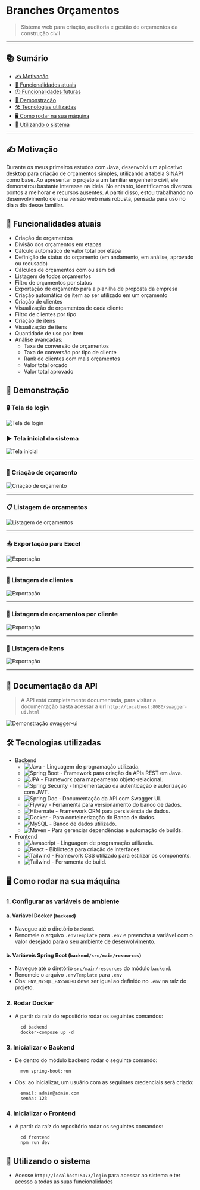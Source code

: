 # Branches Orçamentos

> Sistema web para criação, auditoria e gestão de orçamentos da construção civil 

---

## 📚 Sumário

- [✍️ Motivação](#-motivação)
- [🎯 Funcionalidades atuais](#-funcionalidades-atuais-)
- [🕐 Funcionalidades futuras](#-futuras-funcionalidades)
- [📸 Demonstração](#-demonstração)
- [🛠️ Tecnologias utilizadas](#-tecnologias-utilizadas)
- [🖥️ Como rodar na sua máquina](#️-como-rodar-na-sua-máquina)
- [🚀 Utilizando o sistema](#-utilizando-o-sistema)

---


## ✍️ Motivação

Durante os meus primeiros estudos com Java, desenvolvi um aplicativo desktop para criação de orçamentos simples, utilizando a tabela SINAPI como base. Ao apresentar o projeto a um familiar engenheiro civil, ele demonstrou bastante interesse na ideia. No entanto, identificamos diversos pontos a melhorar e recursos ausentes. A partir disso, estou trabalhando no desenvolvimento de uma versão web mais robusta, pensada para uso no dia a dia desse familiar.

## 🎯 Funcionalidades atuais 

- Criação de orçamentos 
- Divisão dos orçamentos em etapas
- Cálculo automático de valor total por etapa
- Definição de status do orçamento (em andamento, em análise, aprovado ou recusado)
- Cálculos de orçamentos com ou sem bdi
- Listagem de todos orçamentos
- Filtro de orçamentos por status
- Exportação de orçamento para a planilha de proposta da empresa
- Criação automática de item ao ser utilizado em um orçamento
- Criação de clientes
- Visualização de orçamentos de cada cliente
- Filtro de clientes por tipo
- Criação de itens
- Visualização de itens
- Quantidade de uso por item
- Análise avançadas:
  - Taxa de conversão de orçamentos
  - Taxa de conversão por tipo de cliente
  - Rank de clientes com mais orçamentos
  - Valor total orçado
  - Valor total aprovado

## 📸 Demonstração

### 🔒 Tela de login

![Tela de login](./assets/login.png)

### ▶️ Tela inicial do sistema

![Tela inicial](./assets/home.png)

---

### 🧾 Criação de orçamento

![Criação de orçamento](./assets/creating-budget.gif)

---

### 📋 Listagem de orçamentos

![Listagem de orçamentos](./assets/budget-list.png)

---

### 📤 Exportação para Excel

![Exportação](./assets/exporting-excel.gif)

---

### 👥 Listagem de clientes

![Exportação](./assets/my-customers.png)

---

### 📑 Listagem de orçamentos por cliente

![Exportação](assets/budgets-by-customer.png)

---

### 🧱 Listagem de itens

![Exportação](assets/my-items.png)

---

## 📖 Documentação da API
 
> A API está completamente documentada, para visitar a documentação basta acessar a url `http://localhost:8080/swagger-ui.html`

![Demonstração swagger-ui](assets/swagger-ui.png)

## 🛠️ Tecnologias utilizadas

- Backend
  - ![Java](https://img.shields.io/badge/Java-21-orange?logo=java) - Linguagem de programação utilizada.
  - ![Spring Boot](https://img.shields.io/badge/Spring_Boot-3.0-brightgreen?logo=spring) - Framework para criação da APIs REST em Java.
  - ![JPA](https://img.shields.io/badge/Spring_Data_JPA-blue?logo=eclipselink) - Framework para mapeamento objeto-relacional.
  - ![Spring Security](https://img.shields.io/badge/Spring_Security-gray?logo=springsecurity) - Implementação da autenticação e autorização com JWT.
  - ![Spring Doc](https://img.shields.io/badge/Spring_Security-gray?logo=springsecurity) - Documentação da API com Swagger UI.
  - ![Flyway](https://img.shields.io/badge/flyway-red?logo=flyway) - Ferramenta para versionamento do banco de dados.
  - ![Hibernate](https://img.shields.io/badge/Hibernate-grey?logo=hibernate) - Framework ORM para persistência de dados.
  - ![Docker](https://img.shields.io/badge/Docker-blue?logo=docker) - Para conteinerização do Banco de dados.
  - ![MySQL](https://img.shields.io/badge/MySQL-black?logo=mysql) - Banco de dados utilizado.
  - ![Maven](https://img.shields.io/badge/Maven-Build-blue?logo=apachemaven) - Para gerenciar dependências e automação de builds.
- Frontend
  - ![Javascript](https://img.shields.io/badge/Javascript-grey?logo=javascript) - Linguagem de programação utilizada.
  - ![React](https://img.shields.io/badge/React-blue?logo=react) - Biblioteca para criação de interfaces.
  - ![Tailwind](https://img.shields.io/badge/TailwindCSS-white?logo=tailwindcss) - Framework CSS utilizado para estilizar os components.
  - ![Tailwind](https://img.shields.io/badge/Vite-pink?logo=vite) - Ferramenta de build.

## 🖥️ Como rodar na sua máquina

### 1. Configurar as variáveis de ambiente

#### a. **Variável Docker (`backend`)**

- Navegue até o diretório `backend`.
- Renomeie o arquivo `.envTemplate` para `.env` e preencha a variável com o valor desejado para o seu ambiente de desenvolvimento.

#### b. **Variáveis Spring Boot (`backend/src/main/resources`)**

- Navegue até o diretório `src/main/resources` do módulo `backend`.
- Renomeie o arquivo `.envTemplate` para `.env`
- Obs: `ENV_MYSQL_PASSWORD` deve ser igual ao definido no `.env` na raíz do projeto.

### 2. Rodar Docker

- A partir da raíz do repositório rodar os seguintes comandos:
    ```
      cd backend
      docker-compose up -d
    ```
  
### 3. Inicializar o Backend

- De dentro do módulo backend rodar o seguinte comando:
    ```
      mvn spring-boot:run
    ```
- Obs: ao inicializar, um usuário com as seguintes credenciais será criado:
  ```
    email: admin@admin.com 
    senha: 123
  ```
  

### 4. Inicializar o Frontend

- A partir da raíz do repositório rodar os seguintes comandos:
    ```
      cd frontend
      npm run dev
    ```

## 🚀 Utilizando o sistema

- Acesse `http://localhost:5173/login` para acessar ao sistema e ter acesso a todas as suas funcionalidades
